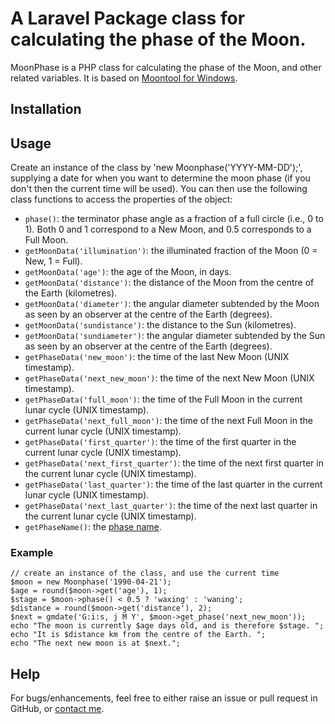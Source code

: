 # A Laravel Package class for calculating the phase of the Moon.

MoonPhase is a PHP class for calculating the phase of the Moon, and other related variables. It is based on [Moontool for Windows](http://www.fourmilab.ch/moontoolw/).

## Installation



## Usage

Create an instance of the class by 'new Moonphase('YYYY-MM-DD');', supplying a date for when you want to determine the moon phase (if you don't then the current time will be used). You can then use the following class functions to access the properties of the object:

 - `phase()`: the terminator phase angle as a fraction of a full circle (i.e., 0 to 1). Both 0 and 1 correspond to a New Moon, and 0.5 corresponds to a Full Moon.
 - `getMoonData('illumination')`: the illuminated fraction of the Moon (0 = New, 1 = Full).
 - `getMoonData('age')`: the age of the Moon, in days.
 - `getMoonData('distance')`: the distance of the Moon from the centre of the Earth (kilometres).
 - `getMoonData('diameter')`: the angular diameter subtended by the Moon as seen by an observer at the centre of the Earth (degrees).
 - `getMoonData('sundistance')`: the distance to the Sun (kilometres).
 - `getMoonData('sundiameter')`: the angular diameter subtended by the Sun as seen by an observer at the centre of the Earth (degrees).
 - `getPhaseData('new_moon')`: the time of the last New Moon (UNIX timestamp).
 - `getPhaseData('next_new_moon')`: the time of the next New Moon (UNIX timestamp).
 - `getPhaseData('full_moon')`: the time of the Full Moon in the current lunar cycle (UNIX timestamp).
 - `getPhaseData('next_full_moon')`: the time of the next Full Moon in the current lunar cycle (UNIX timestamp).
 - `getPhaseData('first_quarter')`: the time of the first quarter in the current lunar cycle (UNIX timestamp).
 - `getPhaseData('next_first_quarter')`: the time of the next first quarter in the current lunar cycle (UNIX timestamp).
 - `getPhaseData('last_quarter')`: the time of the last quarter in the current lunar cycle (UNIX timestamp).
 - `getPhaseData('next_last_quarter')`: the time of the next last quarter in the current lunar cycle (UNIX timestamp).
 - `getPhaseName()`: the [phase name](http://aa.usno.navy.mil/faq/docs/moon_phases.php).

### Example

	// create an instance of the class, and use the current time
	$moon = new Moonphase('1990-04-21');
	$age = round($moon->get('age'), 1);
	$stage = $moon->phase() < 0.5 ? 'waxing' : 'waning';
	$distance = round($moon->get('distance'), 2);
	$next = gmdate('G:i:s, j M Y', $moon->get_phase('next_new_moon'));
	echo "The moon is currently $age days old, and is therefore $stage. ";
	echo "It is $distance km from the centre of the Earth. ";
	echo "The next new moon is at $next.";

## Help

For bugs/enhancements, feel free to either raise an issue or pull request in GitHub, or [contact me](das.sidd89@gmail.com).